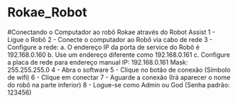 # Rokae_Robot



#Conectando o Computador ao robô Rokae através do Robot Assist
1 - Ligue o Robô
2 - Conecte o computador ao Robô via cabo de rede
3 - Configure a rede:
    a. O endereço IP da porta de service do Robô 
       é 192.168.0.160
    b. Use um endereço diferente como 192.168.0.161
    c. Configure a placa de rede para endereço manual
       IP: 192.168.0.161
       Mask: 255.255.255.0
4 - Abra o software
5 - Clique no botão de conexão (Símbolo de wifi)
6 - Clique em conectar
7 - Aguarde a conexão (Irá aparecer o nome do robô na parte inferior)
8 - Logue-se como Admin ou God (Senha padrão: 123456)
